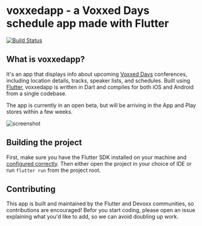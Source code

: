 # voxxedapp - a Voxxed Days schedule app made with Flutter

[![Build Status](https://travis-ci.org/devoxx/voxxedapp.svg?branch=master)](https://travis-ci.org/devoxx/voxxedapp)

## What is voxxedapp?

It's an app that displays info about upcoming
[Voxxed Days](https://beta.voxxeddays.com/) conferences, including
location details, tracks, speaker lists, and schedules. Built using
[Flutter](https://flutter.io), voxxedapp is written in Dart and compiles
for both iOS and Android from a single codebase.

The app is currently in an open beta, but will be arriving in the App
and Play stores within a few weeks.

![screenshot](https://user-images.githubusercontent.com/969662/46552202-d2a8f700-c88e-11e8-9229-4218d7598c09.gif)

## Building the project

First, make sure you have the Flutter SDK installed on your machine and
[configured correctly](https://flutter.io/get-started/install/). Then
either open the project in your choice of IDE or run `flutter run` from
the project root.

## Contributing

This app is built and maintained by the Flutter and Devoxx communities,
so contributions are encouraged! Befor you start coding, please open an
issue explaining what you'd like to add, so we can avoid doubling up
work.
